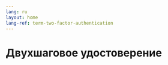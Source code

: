 ```yaml
---
lang: ru
layout: home
lang-ref: term-two-factor-authentication
---
```


# Двухшаговое удостоверение
